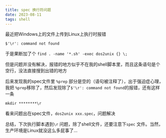 ```yaml
---
title: spec 换行符问题
date: 2023-08-11
tags: shell
---
```


最近把Windows上的文件上传到Linux上执行时报错

`$'\r': command not found`

于是果断加了个 `find . -name '*.sh' -exec dos2unix {} \;`

但是问题并没有解决，报错的地方似乎不在我的shell脚本里，而且这条语句是个空行，没法直接搜到出错的地方

后来发现我的spec文件里 `%prep` 部分是空的（语句被注释了），出于强迫症心理，我把 `%prep`移除了，然后发现除了`$'\r': command not found`的报错，还有这样一条

`mkdir ********\r`

看来问题出在spec文件，`dos2unix xxx.spec`，问题解决

总结，下次执行脚本遇到`\r` 问题，除了shell文件，还要注意下`spec` 文件。当然，生产环境是Linux就没这么多屁事了...
